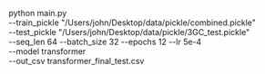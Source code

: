 python main.py \
  --train_pickle "/Users/john/Desktop/data/pickle/combined.pickle" \
  --test_pickle  "/Users/john/Desktop/data/pickle/3GC_test.pickle" \
  --seq_len 64 --batch_size 32 --epochs 12 --lr 5e-4 \
  --model transformer \
  --out_csv transformer_final_test.csv
